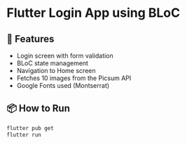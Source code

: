 # Flutter Login App using BLoC

## 🚀 Features
- Login screen with form validation
- BLoC state management
- Navigation to Home screen
- Fetches 10 images from the Picsum API
- Google Fonts used (Montserrat)

## 📦 How to Run
```bash
flutter pub get
flutter run
